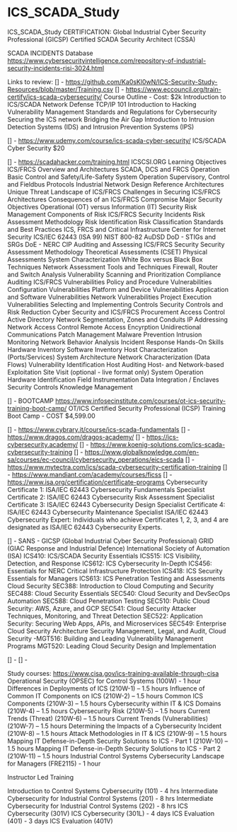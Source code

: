 # ICS_SCADA_Study
ICS_SCADA_Study
CERTIFICATION:
Global Industrial Cyber Security Professional (GICSP)
Certified SCADA Security Architect (CSSA)




SCADA INCIDENTS Database
https://www.cybersecurityintelligence.com/repository-of-industrial-security-incidents-risi-3024.html


Links to review:
[] - https://github.com/Ka0sKl0wN/ICS-Security-Study-Resources/blob/master/Training.csv
[] - https://www.eccouncil.org/train-certify/ics-scada-cybersecurity/
Course Outline - Cost: $2k
Introduction to ICS/SCADA Network Defense
TCP/IP 101
Introduction to Hacking
Vulnerability Management
Standards and Regulations for Cybersecurity
Securing the ICS network
Bridging the Air Gap
Introduction to Intrusion Detection Systems (IDS) and Intrusion Prevention Systems (IPS)



[] - https://www.udemy.com/course/ics-scada-cyber-security/
ICS/SCADA Cyber Security $20


[] - https://scadahacker.com/training.html 
ICSCSI.ORG
          Learning Objectives
          ICS/FRCS Overview and Architectures
          SCADA, DCS and FRCS Operation
          Basic Control and Safety/Life-Safety System Operation
          Supervisory, Control and Fieldbus Protocols
          Industrial Network Design
          Reference Architectures
          Unique Threat Landscape of ICS/FRCS
          Challenges in Securing ICS/FRCS Architectures
          Consequences of an ICS/FRCS Compromise
          Major Security Objectives
          Operational (OT) versus Information (IT) Security
          Risk Management
          Components of Risk
          ICS/FRCS Security Incidents
          Risk Assessment Methodology
          Risk Identification
          Risk Classification
          Standards and Best Practices
          ICS, FRCS and Critical Infrastructure
          Center for Internet Security
          ICS/IEC 62443 (ISA 99)
          NIST 800-82
          AuDSD
          DoD - STIGs and SRGs
          DoE - NERC CIP
          Auditing and Assessing ICS/FRCS Security
          Security Assessment Methodology
          Theoretical Assessments (CSET)
          Physical Assessments
          System Characterization
          White Box versus Black Box Techniques
          Network Assessment Tools and Techniques
          Firewall, Router and Switch Analysis
          Vulnerability Scanning and Prioritization
          Compliance Auditing
          ICS/FRCS Vulnerabilities
          Policy and Procedure Vulnerabilities
          Configuration Vulnerabilities
          Platform and Device Vulnerabilities
          Application and Software Vulnerabilities
          Network Vulnerabilities
          Project Execution Vulnerabilities
          Selecting and Implementing Controls
          Security Controls and Risk Reduction
          Cyber Security and ICS/FRCS Procurement
          Access Control
          Active Directory
          Network Segmentation, Zones and Conduits
          IP Addressing
          Network Access Control
          Remote Access
          Encyrption
          Unidirectional Communications
          Patch Management
          Malware Prevention
          Intrusion Monitoring
          Network Behavior Analysis
          Incident Response
          Hands-On Skills
          Hardware Inventory
          Software Inventory
          Host Characterization (Ports/Services)
          System Architecture
          Network Characterization (Data Flows)
          Vulnerability Identification
          Host Auditing
          Host- and Network-based Exploitation
          Site Visit (optional - live format only)
          System Operation
          Hardware Identification
          Field Instrumentation
          Data Integration / Enclaves
          Security Controls
          Knowledge Management






[] - BOOTCAMP https://www.infosecinstitute.com/courses/ot-ics-security-training-boot-camp/
OT/ICS Certified Security Professional (ICSP) Training Boot Camp - COST $4,599.00





[] - https://www.cybrary.it/course/ics-scada-fundamentals
[] - https://www.dragos.com/dragos-academy/
[] - https://ics-cybersecurity.academy/
[] - https://www.koenig-solutions.com/ics-scada-cybersecurity-training
[] - https://www.globalknowledge.com/en-sa/courses/ec-council/cybersecurity_operations/eics-scada
[] - https://www.mytectra.com/ics/scada-cybersecurity-certification-training
[] - https://www.mandiant.com/academy/courses/ficss
[] - https://www.isa.org/certification/certificate-programs
Cybersecurity 
Certificate 1: ISA/IEC 62443 Cybersecurity Fundamentals Specialist
Certificate 2: ISA/IEC 62443 Cybersecurity Risk Assessment Specialist
Certificate 3: ISA/IEC 62443 Cybersecurity Design Specialist
Certificate 4: ISA/IEC 62443 Cybersecurity Maintenance Specialist
ISA/IEC 62443 Cybersecurity Expert: Individuals who achieve Certificates 1, 2, 3, and 4 are designated as ISA/IEC 62443 Cybersecurity Experts.


[] - SANS - 
GICSP (Global Industrial Cyber Security Professional) 
GRID (GIAC Response and Industrial Defence) 
International Society of Automation (ISA)
ICS410: ICS/SCADA Security Essentials
ICS515: ICS Visibility, Detection, and Response
ICS612: ICS Cybersecurity In-Depth
ICS456: Essentials for NERC Critical Infrastructure Protection
ICS418: ICS Security Essentials for Managers
ICS613: ICS Penetration Testing and Assessments
Cloud Security
SEC388: Introduction to Cloud Computing and Security
SEC488: Cloud Security Essentials
SEC540: Cloud Security and DevSecOps Automation
SEC588: Cloud Penetration Testing
SEC510: Public Cloud Security: AWS, Azure, and GCP
SEC541: Cloud Security Attacker Techniques, Monitoring, and Threat Detection
SEC522: Application Security: Securing Web Apps, APIs, and Microservices
SEC549: Enterprise Cloud Security Architecture
Security Management, Legal, and Audit, Cloud Security
-MGT516: Building and Leading Vulnerability Management Programs
MGT520: Leading Cloud Security Design and Implementation

[] - 
[] - 




Study courses:
https://www.cisa.gov/ics-training-available-through-cisa
Operational Security (OPSEC) for Control Systems (100W) - 1 hour
Differences in Deployments of ICS (210W-1) – 1.5 hours
Influence of Common IT Components on ICS (210W-2) – 1.5 hours
Common ICS Components (210W-3) – 1.5 hours
Cybersecurity within IT & ICS Domains (210W-4) – 1.5 hours
Cybersecurity Risk (210W-5) – 1.5 hours
Current Trends (Threat) (210W-6) – 1.5 hours
Current Trends (Vulnerabilities) (210W-7) – 1.5 hours
Determining the Impacts of a Cybersecurity Incident (210W-8) – 1.5 hours
Attack Methodologies in IT & ICS (210W-9) – 1.5 hours
Mapping IT Defense-in-Depth Security Solutions to ICS - Part 1 (210W-10) – 1.5 hours
Mapping IT Defense-in-Depth Security Solutions to ICS - Part 2 (210W-11) – 1.5 hours
Industrial Control Systems Cybersecurity Landscape for Managers (FRE2115) - 1 hour

Instructor Led Training

Introduction to Control Systems Cybersecurity (101) - 4 hrs
Intermediate Cybersecurity for Industrial Control Systems (201) - 8 hrs
Intermediate Cybersecurity for Industrial Control Systems (202) - 8 hrs
ICS Cybersecurity (301V)
ICS Cybersecurity (301L) - 4 days
ICS Evaluation (401) - 3 days
ICS Evaluation (401V)


